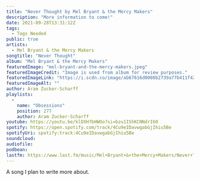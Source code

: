 ```yaml
---
title: "Never Thought by Mel Bryant & the Mercy Makers"
description: "More information to come!"
date: 2021-09-28T13:31:12Z
tags:
  - Tags Needed
public: true
artists:
  - Mel Bryant & the Mercy Makers
songtitle: "Never Thought"
album: "Mel Bryant & the Mercy Makers"
featuredImage: "mel-bryant-and-the-mercy-makers.jpeg"
featuredImageCredit: "Image is used from album for review purposes."
featuredImageLink: "https://i.scdn.co/image/ab67616d0000b2739a77b411f42a7311e6dad68c"
featuredImageAlt: ""
author: Aram Zucker-Scharff
playlists:
  -
    name: "Obsessions"
    position: 277
    author: Aram Zucker-Scharff
youtube: https://youtu.be/klDXH7bHWOo?si=bzu1IShKCNNdrI60
spotify: https://open.spotify.com/track/4Cu9eIDavwgabGjIhiu5Be
spotifyUri: spotify:track:4Cu9eIDavwgabGjIhiu5Be
soundcloud:
audiofile:
podbean:
lastfm: https://www.last.fm/music/Mel+Bryant+&+the+Mercy+Makers/Never+Thought/Never+Thought
---
```


A song I plan to write more about.
		